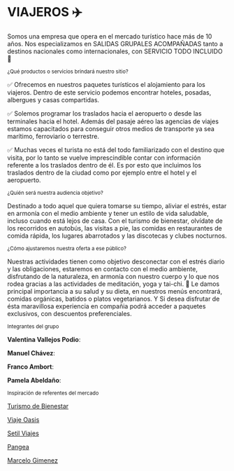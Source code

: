 # **VIAJEROS** :airplane:

Somos una empresa que opera en el mercado turístico hace más de 10 años. 
Nos especializamos en SALIDAS GRUPALES ACOMPAÑADAS tanto a destinos nacionales como internacionales, con SERVICIO TODO INCLUIDO :love_you_gesture:

<sup>¿Qué productos o servicios brindará nuestro sitio?</sup>

:white_check_mark: Ofrecemos en nuestros paquetes turísticos el alojamiento para los viajeros. Dentro de este servicio podemos encontrar hoteles, posadas, albergues y casas compartidas.

:white_check_mark: Solemos programar los traslados hacia el aeropuerto o desde las terminales hacia el hotel. Además del pasaje aéreo las agencias de viajes estamos capacitados para conseguir otros medios de transporte ya sea marítimo, ferroviario o terrestre.

:white_check_mark: Muchas veces el turista no está del todo familiarizado con el destino que visita, por lo tanto se vuelve imprescindible contar con información referente a los traslados dentro de él. Es por esto que incluimos los traslados dentro de la ciudad como por ejemplo entre el hotel y el aeropuerto.


<sup>¿Quién será nuestra audiencia objetivo?</sup>

Destinado a todo aquel que quiera tomarse su tiempo, aliviar el estrés, estar en armonía con el medio ambiente y tener un estilo de vida saludable, incluso cuando está lejos de casa. Con el turismo de bienestar, olvídate de los recorridos en autobús, las visitas a pie, las comidas en restaurantes de comida rápida, los lugares abarrotados y las discotecas y clubes nocturnos.

<sup>¿Cómo ajustaremos nuestra oferta a ese público?</sup>

Nuestras actividades tienen como objetivo desconectar con el estrés diario y las obligaciones, estaremos en contacto con el medio ambiente, disfrutando de la naturaleza, en armonía con nuestro cuerpo y lo que nos rodea gracias a las actividades de meditación, yoga y tai-chi. :lotus_position:
Le damos principal importancia a su salud y su dieta, en nuestros menús encontrará, comidas orgánicas, batidos o platos vegetarianos. 
Y Si desea disfrutar de ésta maravillosa experiencia en compañia podrá acceder a paquetes exclusivos, con descuentos preferenciales. 

<sup>Integrantes del grupo</sup>

**Valentina Vallejos Podio**:

**Manuel Chávez**:

**Franco Ambort**:

**Pamela Abeldaño**:

<sup>Inspiración de referentes del mercado</sup>

[Turismo de Bienestar](https://turismodebienestar.com/)

[Viaje Oasis](https://viajesoasis.com/)

[Setil Viajes](https://www.setilviajes.com/)

[Pangea](https://www.pangea.tur.ar/)

[Marcelo Gimenez](https://marcelogimenez.tur.ar/)


